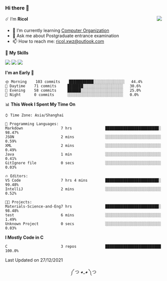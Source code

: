 ### Hi there 👋

<a href="#">
  <img align="right" src="https://github-readme-stats.vercel.app/api?username=Ricolxwz&count_private=true&show_icons=true&theme=prussian" />
</a>

☄️ I‘m **Ricol**

- 🌱 I’m currently learning [Computer Organization](https://github.com/Ricolxwz/Computer-Organization-408)
- 💬 Ask me about Postgraduate entrance examination
- 📫 How to reach me: ricol.xwz@outlook.com

🌟 **My Skills**

![](https://img.shields.io/badge/-Git-000000?style=flat-square&logo=git&logoColor=fff)
![](https://img.shields.io/badge/-C-3e74a2?style=flat-square&logo=C&logoColor=fff)
![](https://img.shields.io/badge/-Python-4fc08d?style=flat-square&logo=python&logoColor=fff)

<!--START_SECTION:waka-->
**I'm an Early 🐤** 

```text
🌞 Morning    103 commits    ███████████░░░░░░░░░░░░░░   44.4% 
🌆 Daytime    71 commits     ███████░░░░░░░░░░░░░░░░░░   30.6% 
🌃 Evening    58 commits     ██████░░░░░░░░░░░░░░░░░░░   25.0% 
🌙 Night      0 commits      ░░░░░░░░░░░░░░░░░░░░░░░░░   0.0%

```


📊 **This Week I Spent My Time On** 

```text
⌚︎ Time Zone: Asia/Shanghai

💬 Programming Languages: 
Markdown                 7 hrs               ████████████████████████░   98.47% 
JSON                     2 mins              ░░░░░░░░░░░░░░░░░░░░░░░░░   0.59% 
XML                      2 mins              ░░░░░░░░░░░░░░░░░░░░░░░░░   0.49% 
Java                     1 min               ░░░░░░░░░░░░░░░░░░░░░░░░░   0.41% 
GitIgnore file           0 secs              ░░░░░░░░░░░░░░░░░░░░░░░░░   0.03%

🔥 Editors: 
VS Code                  7 hrs 4 mins        ████████████████████████░   99.48% 
IntelliJ                 2 mins              ░░░░░░░░░░░░░░░░░░░░░░░░░   0.52%

🐱‍💻 Projects: 
Materials-Science-and-Eng7 hrs               ████████████████████████░   98.48% 
test                     6 mins              ░░░░░░░░░░░░░░░░░░░░░░░░░   1.49% 
Unknown Project          0 secs              ░░░░░░░░░░░░░░░░░░░░░░░░░   0.03%

```

**I Mostly Code in C** 

```text
C                        3 repos             █████████████████████████   100.0%

```



 Last Updated on 27/12/2021
<!--END_SECTION:waka-->

<div align="center">
༼ つ ◕_◕ ༽つ
</div>
